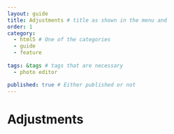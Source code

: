 ```yaml
---
layout: guide
title: Adjustments # title as shown in the menu and 
order: 1
category: 
  - html5 # One of the categories
  - guide
  - feature
  
tags: &tags # tags that are necessary
  - photo editor 

published: true # Either published or not 
---
```



# Adjustments 



